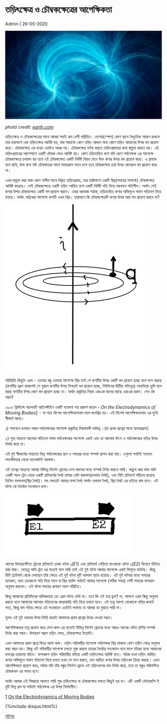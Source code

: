 # তড়িৎক্ষেত্র ও চৌম্বকক্ষেত্রের আপেক্ষিকতা  

Admin | 26-05-2020

![cover](../img/emt.jpg)

*photo credit: [earth.com](https://www.earth.com/news/weak-magnetic-fields-health/)*

তড়িৎক্ষেত্র ও চৌম্বকক্ষেত্রের সাথে আমরা সবাই কম বেশী পরিচিত। দেশের(স্পেস) কোণ স্থানে বৈদ্যুতিক আধান রাখলে তার চারপাশে এক তড়িৎক্ষেত্র আবিষ্ট হয়, যার সাহায্যে কোণ তড়িৎ আধান অন্য কোণ তড়িৎ আধানের উপর বল প্রয়োগ করে। চৌম্বকক্ষেত্র এর ব্যখ্যা এতটাও সহজ নয়। চৌম্বকক্ষেত্র বর্ণনা করতে তড়িৎপ্রবাহের কথা কল্পনা করতে হয়।  এই তড়িৎপ্রবাহের আশেপাশে একটি চৌম্বক ক্ষেত্র আবিষ্ট হয়। কোণ তড়িতাহিত কণা যদি কোণ পর্যবেক্ষক এর সাপেক্ষে চৌম্বকক্ষেত্রে চলমান হয় তবে এই চৌম্বকক্ষেত্র একটি নির্দিষ্ট নিয়ম মেনে উক্ত কণার উপর বল প্রয়োগ করে। এ প্রসঙ্গে বলে রাখি, উক্ত কণা যদি চৌম্বক্ষত্রের সাথে সমান্তরাল ভাবে চলে তবে চৌম্বকক্ষেত্র তার উপর কোনরূপ বল প্রয়োগ করে না। 
 
 এখন কল্পনা করা যাক কোণ অসীম ভাবে বিস্তৃত তড়িৎপ্রবাহ, তার চারিপাশে একটি স্থির(সময়ের সাপক্ষে) চৌম্বকক্ষেত্র আবিষ্ট করেছে। সেই চৌম্বকক্ষেত্রে একটি তড়িৎ আহিত কণা একটি নির্দিষ্ট গতি নিয়ে লম্বভাবে গতিশীল। অর্থাৎ সেই কণার উপর চৌম্বকক্ষেত্র একটি বল প্রয়োগ করবে। এবার ধরাযাক পাঠক, তড়িতাহিত কণার অভিমুখে সমান গতিবেগ নিয়ে চলছে। অর্থাৎ পাঠকের সাপেক্ষে কণাটি এখন স্থির। তারমানে কি চৌম্বকক্ষেত্রটি কণার উপর আর বল প্রয়োগ করবে না?
 
 ![magfield](../img/mag.jpg)
 
 পরিস্থিতি কিছুটা এরম - তোমার বন্ধু তোমার সাপেক্ষে স্থির তাই সে কণাটির উপর একটি বল প্রয়োগ হচ্ছে বলে মনে করছে (কণাটির ত্বরণ থাকলেই সে বুঝবে কণাটির উপর নিশ্চয়ই বল প্রয়োগ হচ্ছে, নিউটনের দ্বিতীয় গতিসূত্র) অন্যদিকে তুমি মনে করছ কণাটির উপর কোণ বল প্রয়োগ হচ্ছে না। অর্থাৎ প্রকৃতির নিয়ম একএক জনের কাছে একএক রকম। সেও কি সম্ভব? 
 
 ১৯০৫ খ্রিস্টাব্দে অ্যালবার্ট আইনস্টাইন একটি গবেষণা পত্র প্রকাশ করেন - *On the Electrodynamics of Moving Bodies[1][1]* । যা পরে *বিশেষ আপেক্ষিকতাবাদ* নামে জনপ্রিয় হয়। এই বিশেষ আপেক্ষিকতাবাদ এর দুটো স্বীকার্য আছে। 
 
১) সমবেগে চলমান সকল পর্যবেক্ষকের সাপেক্ষে প্রকৃতির নিয়মাবলী অভিন্ন ।(যা প্রথম প্রশ্নের সাথে অসমাঞ্জস্য) 

২) শূন্য মাধ্যমে আলোর গতিবেগ সমস্ত পর্যবেক্ষকের সাপেক্ষে একই এবং তা আলোর উৎস ও পর্যবেক্ষকের গতির উপর নির্ভর করে না।

এই দুই স্বীকার্যের সাহায্যে ভিন্ন পর্যবেক্ষকের স্থান ও সময়ের মধ্যে সম্পর্ক স্থাপন করা যায়। এগুলো সবটাই সনাতন পদার্থবিদ্যার থেকে অনেকটাই আলাদা। 

এই তত্বের সাহায্যে আমরা বিভিন্ন নির্দেশ ফ্রেমের দেশ-কালের মধ্যে সম্পর্ক নির্নয় করতে পারি। কল্পনা করা যাক অমি একটি সচল ট্রেন থেকে একটি প্লাটফর্মের দৈর্ঘ্য মাপার চেষ্টা করলাম(চলমান দৈর্ঘ্য), এবং যিনি প্লাটফর্মে দাঁড়িয়ে রয়েছে তিনিও মাপলেন(স্থির দৈর্ঘ্য)। সব ক্ষেত্রেই আমার মাপা দৈর্ঘ্য অর্থাৎ চলমান দৈর্ঘ্য, স্থির দৈর্ঘ্য এর চাইতে কম হবে। এই ঘটনা কে দৈর্ঘ্যের সংকোচন বলে। 

![train](../img/stn.jpg)

আগের উদাহরণটিতে ট্রেনের প্লাটফর্মে ঢোকা *ঘটনা ১(E1)* এবং প্ল্যাটফর্ম পেড়িয়ে যাওয়াকে *ঘটনা ২(E2)* হিসাবে চিহ্নিত করা যাক। যেহেতু অমি ট্রেন এর মধ্যেই বসে অছি তাই এই দুই ঘটনা আমার সাপেক্ষে একই বিন্দুতে ঘটেছে। কিন্তু যিনি প্ল্যাটফর্ম থেকে দেখছেন তাঁর ক্ষেত্রে এই দুই ঘটনা দুটি আলাদা স্থানে হয়েছে। এই দুই ঘটনার মধ্যে সময়ের ব্যাবধান, অন্য যেকোনো গতি নিয়ে সচল বা স্থির ব্যাক্তি সর্বদাই আমার সাপেক্ষে (সঠিক সময়) বেশী সময়ের ব্যাবধান অনুভব করবেন। এই ঘটনা সময়ের প্রসারণ নামে পরিচিত।

কিন্তু আমাদের প্রতিদিনের অভিজ্ঞতায় তো এরম ঘটনা দেখি না। তবে কি এই তত্ব ভুল? না, আসলে এরম কিছু অনুভব করতে হলে আমাদের আলোর গতিবেগের কাছাকাছি গতি নিয়ে চলতে হবে। এই তত্ত্ব অবশ্য যেকোনো গতির জন্যই সত্য, কিন্তু কম গতির ক্ষেত্রে এই সংকোচন এতটাই সামান্য যে আমরা তা বুঝতে পারি না। 
 
মূলত এই দুই ধারনার উপর ভিত্তি করেই আমাদের প্রথম প্রশ্নের উত্তর দেওয়া সম্ভব।
 
আপেক্ষিকতার তত্ত্ব প্রয়োগ করে দেশ-কাল এর মতোই বিভিন্ন নির্দেশ ফ্রেমের মধ্যে আরও অনেক ভৌত রাশির সম্পর্ক নির্নয় করা সম্ভব। উদাহরণ স্বরূপ তড়িৎ ক্ষেত্র, চৌম্বকক্ষেত্র ইত্যাদি। 

এখন আমাদের প্রথম প্রশ্নে ফিরে আসা যাক। তড়িৎ পরিবাহীর সাপেক্ষে পর্যবেক্ষক স্থির থাকলে কোণ তড়িৎ ক্ষেত্র অনুভব করা সম্ভব নয়। কিন্তু ওই পরিবাহীর সাপেক্ষে চলতে শুরু করলে তারের দৈর্ঘ্যের সংকোচন হবে ফলে তাঁরের মধ্যে আধানের ঘনত্বের তারতম্য ঘটবে। ফলস্বরুপ তড়িৎ পরিবাহীর বাইরে একটি তড়িৎক্ষেত্র আবিষ্ট হবে। পাঠক যখন তড়িৎ আহিত কণার অভিমুখে সমান গতিবেগ নিয়ে চলবে তখন সে মনে করবে, যেন আহিত কণার উপর তড়িৎবল ক্রিয়া করছে। এখন আপেক্ষিকতা প্রয়োগ করে, পাঠক যদি তাঁর বন্ধুর নির্দেশ ফ্রেমে এই তড়িৎবলের মান নির্নয় করে, তবে তা বন্ধুর পরিলক্ষিত চৌম্বকবল এর সমান হবে। 

অর্থাৎ আমরা এই সিদ্ধান্তে আসতে পারি শুদ্ধ তড়িৎক্ষেত্র বা চৌম্বকক্ষেত্র বলতে কিছুই হয় না। এটি একটি ভৌতরাশি-ই দুটি ভিন্ন রূপ যা সর্বদাই পর্যবেক্ষক এর উপর নির্ভরশীল। 
 
[1] [On the Electrodynamics of Moving Bodies](https://en.wikisource.org/wiki/Translation:On_the_Electrodynamics_of_Moving_Bodies)

[1]: https://en.wikisource.org/wiki/Translation:On_the_Electrodynamics_of_Moving_Bodies

{%include disqus.html%}

[সূচিপত্র](../index.html)
